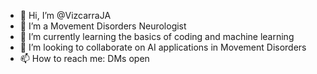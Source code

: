 - 👋 Hi, I’m @VizcarraJA
- 👀 I’m a Movement Disorders Neurologist
- 🌱 I’m currently learning the basics of coding and machine learning
- 💞️ I’m looking to collaborate on AI applications in Movement Disorders
- 📫 How to reach me: DMs open

<!---
VizcarraJA/VizcarraJA is a ✨ special ✨ repository because its `README.md` (this file) appears on your GitHub profile.
You can click the Preview link to take a look at your changes.
--->
